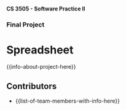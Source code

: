 #### CS 3505 - Software Practice II
### Final Project
  Spreadsheet
===============================================================================

{{info-about-project-here}}

## Contributors
- {{list-of-team-members-with-info-here}}

